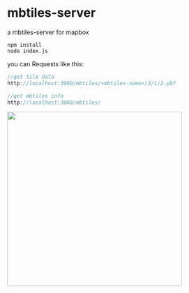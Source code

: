 # mbtiles-server
a mbtiles-server for mapbox

```shell
npm install
node index.js
```

you can Requests like this:

```js
//get tile data
http://localhost:3000/mbtiles/<mbtiles-name>/3/1/2.pbf

//get mbtiles info
http://localhost:3000/mbtiles/
```
<image src='./tile_info.png' width="400"/>